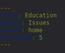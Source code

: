 ```yaml
---
title: Education
parent: Issues
layout: home
nav_order: 5
---
```

<html lang="en">
<head>
    <meta charset="UTF-8">
    <meta name="viewport" content="width=device-width, initial-scale=1.0">
    <title>Education</title>
    <style>
        body, html {
            margin: 0;
            padding: 0;
            font-family: Arial, sans-serif;
            background-color: #27262b;
            color: #f4f2f8;
            line-height: 1.6;
        }

        .content-container {
            max-width: 1000px;
            margin: 40px auto;
            padding: 20px;
            background-color: #27262b;
            border-radius: 10px;
            box-shadow: 0 2px 10px rgba(0, 0, 0, 0.1);
        }

        h1 {
            color: #7095DB;
            font-size: 2.5rem;
            text-align: center;
        }

        h2 {
            color: #4CAF50;
            font-size: 2rem;
            margin-top: 30px;
        }

        p {
            font-size: 1.2rem;
            margin-bottom: 20px;
        }

        ul, li {
            font-size: 1.1rem;
            margin-bottom: 10px;
            padding-left: 20px;
        }

        ul ul {
            margin-top: 10px;
            padding-left: 20px;
        }

        /* Styling for key terms */
        strong {
            color: #1D998D;
        }

        /* Buttons for action items */
        .action-button {
            display: inline-block;
            background-color: #4CAF50;
            color: white;
            padding: 10px 20px;
            text-decoration: none;
            border-radius: 5px;
            margin-top: 20px;
        }

        .action-button:hover {
            background-color: #45a049;
        }
    </style>
</head>
<body>

    <div class="content-container">
        <h1>Education</h1>
        <p>
            We will <strong>increase funding</strong> for the education system to make it <strong>easier for citizens to gain higher education</strong>.
        </p>

        <h2>Our Changes</h2>
        <ul>
            <li>Extra funding coming from the increased taxes for “choose your own taxes” if needed:</li>
            <ul>
                <li>33.3% to higher education</li>
                <li>66.6% to pre-K-12 schools</li>
            </ul>
            <li>With the tax increases we will increase or introduce funding to:</li>
            <ul>
                <li>State/city-ran technical colleges(17k/student average)</li>
                <li>Increase to Public schools funding(30k/student average)</li>
                <li>School grants(U.S. spends 53.43 billion last year on grants)</li>
                <li>College/university grants(174.9 billion spent last year on programs)</li>
                <li>Scholarships/financial aid for college/university(government spent 46 billion on scholarships last year)</li>
            </ul>
        </ul>

        <h2>How it will affect you</h2>
        <p>
            not in doc yet
        </p>

        <!-- Call to action -->
        <a href="/WEBSITE/Donations.html" class="action-button">Donate now</a>
    </div>

</body>
</html>

----

